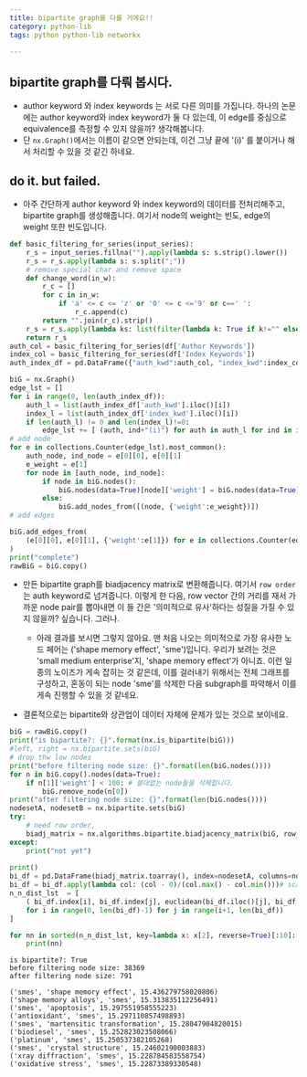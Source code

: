 ```yaml
---
title: bipartite graph를 다룰 거에요!!
category: python-lib
tags: python python-lib networkx 

---
```


## bipartite graph를 다뤄 봅시다. 

- author keyword 와 index keywords 는 서로 다른 의미를 가집니다. 하나의 논문에는 author keyword와 index keyword가 둘 다 있는데, 이 edge를 중심으로 equivalence를 측정할 수 있지 않을까? 생각해봅니다. 
- 단 `nx.Graph()`에서는 이름이 같으면 안되는데, 이건 그냥 끝에 '(i)' 를 붙이거나 해서 처리할 수 있을 것 같긴 하네요. 


## do it. but failed. 

- 아주 간단하게 author keyword 와 index keyword의 데이터를 전처리해주고, bipartite graph를 생성해줍니다. 여기서 node의 weight는 빈도, edge의 weight 또한 빈도입니다. 

```python
def basic_filtering_for_series(input_series):
    r_s = input_series.fillna("").apply(lambda s: s.strip().lower())
    r_s = r_s.apply(lambda s: s.split(";"))
    # remove special char and remove space 
    def change_word(in_w):
        r_c = []
        for c in in_w:
            if 'a' <= c <= 'z' or '0' <= c <='9' or c==' ':
                r_c.append(c)
        return "".join(r_c).strip()
    r_s = r_s.apply(lambda ks: list(filter(lambda k: True if k!="" else False, map(change_word, ks))))
    return r_s
auth_col = basic_filtering_for_series(df['Author Keywords'])
index_col = basic_filtering_for_series(df['Index Keywords'])
auth_index_df = pd.DataFrame({"auth_kwd":auth_col, "index_kwd":index_col})

biG = nx.Graph()
edge_lst = []
for i in range(0, len(auth_index_df)):
    auth_l = list(auth_index_df['auth_kwd'].iloc()[i])
    index_l = list(auth_index_df['index_kwd'].iloc()[i])
    if len(auth_l) != 0 and len(index_l)!=0:
        edge_lst += [ (auth, ind+"(i)") for auth in auth_l for ind in index_l ]
# add node
for e in collections.Counter(edge_lst).most_common():
    auth_node, ind_node = e[0][0], e[0][1]
    e_weight = e[1]
    for node in [auth_node, ind_node]:
        if node in biG.nodes():
            biG.nodes(data=True)[node]['weight'] = biG.nodes(data=True)[node]['weight'] + e_weight
        else:
            biG.add_nodes_from([(node, {'weight':e_weight})])
# add edges

biG.add_edges_from(
    (e[0][0], e[0][1], {'weight':e[1]}) for e in collections.Counter(edge_lst).most_common()
)
print("complete")
rawBiG = biG.copy()
```

- 만든 bipartite graph를 biadjacency matrix로 변환해줍니다. 여기서 `row order`는 auth keyword로 넘겨줍니다. 이렇게 한 다음, row vector 간의 거리를 재서 가까운 node pair를 뽑아내면 이 들 간은 '의미적으로 유사'하다는 성질을 가질 수 있지 않을까? 싶습니다. 그러나. 
    - 아래 결과를 보시면 그렇지 않아요. 맨 처음 나오는 의미적으로 가장 유사한 노드 페어는 ('shape memory effect', 'sme')입니다. 우리가 보려는 것은 'small medium enterprise'지, 'shape memory effect'가 아니죠. 이런 일종의 노이즈가 게속 잡히는 것 같은데, 이를 걸러내기 위해서는 전체 그래프를 구성하고, 혼동이 되는 node 'sme'를 삭제한 다음 subgraph를 파악해서 이를 게속 진행할 수 있을 것 같네요. 

- 결론적으로는 bipartite와 상관업이 데이터 자체에 문제가 있는 것으로 보이네요. 

```python
biG = rawBiG.copy()
print("is bipartite?: {}".format(nx.is_bipartite(biG)))
#left, right = nx.bipartite.sets(biG)
# drop thw low nodes
print("before filtering node size: {}".format(len(biG.nodes())))
for n in biG.copy().nodes(data=True):
    if n[1]['weight'] < 100: # 쓸데없는 node들을 삭제합니다. 
        biG.remove_node(n[0])
print("after filtering node size: {}".format(len(biG.nodes())))
nodesetA, nodesetB = nx.bipartite.sets(biG)
try:
    # need row order, 
    biadj_matrix = nx.algorithms.bipartite.biadjacency_matrix(biG, row_order=nodesetA)
except:
    print("not yet")
    
print()
bi_df = pd.DataFrame(biadj_matrix.toarray(), index=nodesetA, columns=nodesetB)
bi_df = bi_df.apply(lambda col: (col - 0)/(col.max() - col.min()))# scaling by column
n_n_dist_lst  = [
    ( bi_df.index[i], bi_df.index[j], euclidean(bi_df.iloc()[j], bi_df.iloc()[i]) ) 
    for i in range(0, len(bi_df)-1) for j in range(i+1, len(bi_df))
]

for nn in sorted(n_n_dist_lst, key=lambda x: x[2], reverse=True)[:10]:
    print(nn)
```

```
is bipartite?: True
before filtering node size: 38369
after filtering node size: 791

('smes', 'shape memory effect', 15.436279758020806)
('shape memory alloys', 'smes', 15.313835112256491)
('smes', 'apoptosis', 15.297551958555223)
('antioxidant', 'smes', 15.297110857498893)
('smes', 'martensitic transformation', 15.28047904820015)
('biodiesel', 'smes', 15.252823023508066)
('platinum', 'smes', 15.250537382105268)
('smes', 'crystal structure', 15.24602190003883)
('xray diffraction', 'smes', 15.228784583558754)
('oxidative stress', 'smes', 15.22873389330548)
```